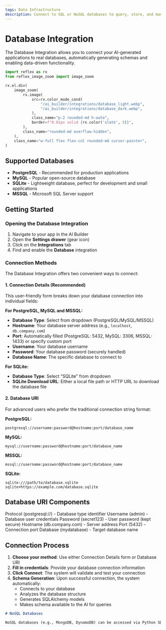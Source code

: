 ```yaml
---
tags: Data Infrastructure
description: Connect to SQL or NoSQL databases to query, store, and manage structured data.
---
```

# Database Integration

The Database Integration allows you to connect your AI-generated applications to real databases, automatically generating schemas and enabling data-driven functionality.

```python exec
import reflex as rx
from reflex_image_zoom import image_zoom
```

```python eval
rx.el.div(
    image_zoom(
        rx.image(
            src=rx.color_mode_cond(
                "/ai_builder/integrations/database_light.webp",
                "/ai_builder/integrations/database_dark.webp",
            ),
            class_name="p-2 rounded-md h-auto",
            border=f"0.81px solid {rx.color('slate', 5)}",
        ),
        class_name="rounded-md overflow-hidden",
    ),
    class_name="w-full flex flex-col rounded-md cursor-pointer",
)
```

## Supported Databases

- **PostgreSQL** - Recommended for production applications
- **MySQL** - Popular open-source database
- **SQLite** - Lightweight database, perfect for development and small applications
- **MSSQL** - Microsoft SQL Server support

## Getting Started

### Opening the Database Integration

1. Navigate to your app in the AI Builder
2. Open the **Settings drawer** (gear icon)
3. Click on the **Integrations** tab
4. Find and enable the **Database** integration

### Connection Methods

The Database Integration offers two convenient ways to connect:

#### 1. Connection Details (Recommended)

This user-friendly form breaks down your database connection into individual fields:

**For PostgreSQL, MySQL and MSSQL:**
- **Database Type**: Select from dropdown (PostgreSQL/MySQL/MSSQL)
- **Hostname**: Your database server address (e.g., `localhost`, `db.company.com`)
- **Port**: Automatically filled (PostgreSQL: 5432, MySQL: 3306, MSSQL: 1433) or specify custom port
- **Username**: Your database username
- **Password**: Your database password (securely handled)
- **Database Name**: The specific database to connect to

**For SQLite:**
- **Database Type**: Select "SQLite" from dropdown
- **SQLite Download URL**: Either a local file path or HTTP URL to download the database file

#### 2. Database URI

For advanced users who prefer the traditional connection string format:

**PostgreSQL:**
```
postgresql://username:password@hostname:port/database_name
```

**MySQL:**
```
mysql://username:password@hostname:port/database_name
```

**MSSQL:**
```
mssql://username:password@hostname:port/database_name
```

**SQLite:**
```
sqlite:///path/to/database.sqlite
sqlite+https://example.com/database.sqlite
```

## Database URI Components

Protocol (postgresql://) - Database type identifier
Username (admin) - Database user credentials
Password (secret123) - User password (kept secure)
Hostname (db.company.com) - Server address
Port (5432) - Connection port
Database (mydatabase) - Target database name

## Connection Process

1. **Choose your method**: Use either Connection Details form or Database URI
2. **Fill in credentials**: Provide your database connection information
3. **Click Connect**: The system will validate and test your connection
4. **Schema Generation**: Upon successful connection, the system automatically:
   - Connects to your database
   - Analyzes the database structure
   - Generates SQLAlchemy models
   - Makes schema available to the AI for queries


```md alert
# NoSQL Databases

NoSQL databases (e.g., MongoDB, DynamoDB) can be accessed via Python SDKs which the AI Builder can install if you prompt for it. The first class Database integration currently supports only SQL databases.
```